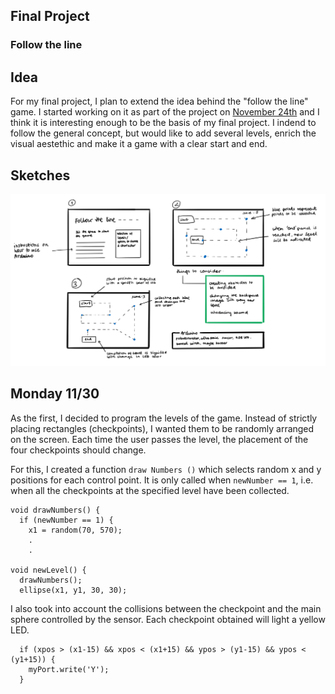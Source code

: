 ## Final Project
### Follow the line

## Idea
For my final project, I plan to extend the idea behind the "follow the line" game. I started working on it as part of the project on [November 24th](https://drive.google.com/file/d/1NHkftkh1YBJvv7NzOJ9rMNpQoOk1TNax/view?usp=sharing) and I think it is interesting enough to be the basis of my final project. I indend to follow the general concept, but would like to add several levels, enrich the visual aestethic and make it a game with a clear start and end.

## Sketches
<img src= "https://github.com/martapienkosz/interactivemedia/blob/master/Media/finalproject_sketch.png" width= "1100">

## Monday 11/30
As the first, I decided to program the levels of the game. Instead of strictly placing rectangles (checkpoints), I wanted them to be randomly arranged on the screen. Each time the user passes the level, the placement of the four checkpoints should change.

For this, I created a function `draw Numbers ()` which selects random x and y positions for each control point. It is only called when `newNumber == 1`, i.e. when all the checkpoints at the specified level have been collected.

````
void drawNumbers() {
  if (newNumber == 1) {
    x1 = random(70, 570);
    .
    .
    
void newLevel() {
  drawNumbers();
  ellipse(x1, y1, 30, 30);
````

I also took into account the collisions between the checkpoint and the main sphere controlled by the sensor. Each checkpoint obtained will light a yellow LED.

````
  if (xpos > (x1-15) && xpos < (x1+15) && ypos > (y1-15) && ypos < (y1+15)) {
    myPort.write('Y');
  }
````
